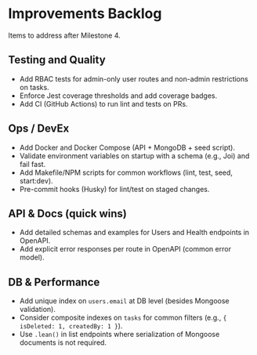 # Improvements Backlog

Items to address after Milestone 4.

## Testing and Quality
- Add RBAC tests for admin-only user routes and non-admin restrictions on tasks.
- Enforce Jest coverage thresholds and add coverage badges.
- Add CI (GitHub Actions) to run lint and tests on PRs.

## Ops / DevEx
- Add Docker and Docker Compose (API + MongoDB + seed script).
- Validate environment variables on startup with a schema (e.g., Joi) and fail fast.
- Add Makefile/NPM scripts for common workflows (lint, test, seed, start:dev).
- Pre-commit hooks (Husky) for lint/test on staged changes.

## API & Docs (quick wins)
- Add detailed schemas and examples for Users and Health endpoints in OpenAPI.
- Add explicit error responses per route in OpenAPI (common error model).

## DB & Performance
- Add unique index on `users.email` at DB level (besides Mongoose validation).
- Consider composite indexes on `tasks` for common filters (e.g., `{ isDeleted: 1, createdBy: 1 }`).
- Use `.lean()` in list endpoints where serialization of Mongoose documents is not required.


